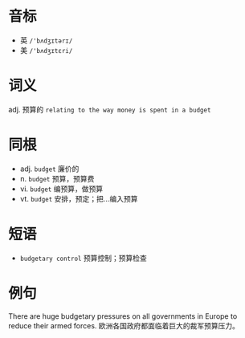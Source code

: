 # 音标

- 英 `/'bʌdʒɪtərɪ/`
- 美 `/'bʌdʒɪtɛri/`

# 词义

adj. 预算的
`relating to the way money is spent in a budget`

# 同根

- adj. `budget` 廉价的
- n. `budget` 预算，预算费
- vi. `budget` 编预算，做预算
- vt. `budget` 安排，预定；把…编入预算

# 短语

- `budgetary control` 预算控制；预算检查

# 例句

There are huge budgetary pressures on all governments in Europe to reduce their armed forces.
欧洲各国政府都面临着巨大的裁军预算压力。


